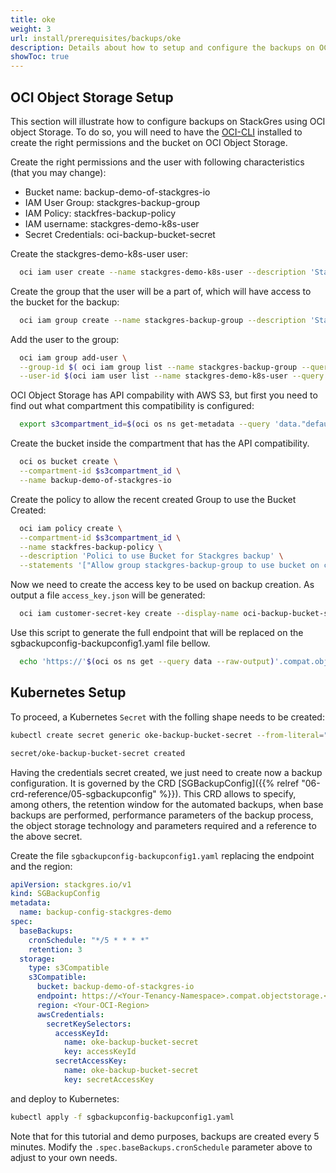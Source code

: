 ```yaml
---
title: oke
weight: 3
url: install/prerequisites/backups/oke
description: Details about how to setup and configure the backups on OCI Object Storage.
showToc: true
---
```


## OCI Object Storage Setup

This section will illustrate how to configure backups on StackGres using OCI object Storage.
To do so, you will need to have the [OCI-CLI](https://docs.oracle.com/en-us/iaas/Content/API/Concepts/cliconcepts.htm) installed to create the right permissions and the bucket on OCI Object Storage.

Create the right permissions and the user with following characteristics (that you may change):

* Bucket name: backup-demo-of-stackgres-io
* IAM User Group: stackgres-backup-group
* IAM Policy: stackfres-backup-policy
* IAM username: stackgres-demo-k8s-user
* Secret Credentials: oci-backup-bucket-secret

Create the stackgres-demo-k8s-user user:

```bash
  oci iam user create --name stackgres-demo-k8s-user --description 'Stackgres backup user'
```

Create the group that the user will be a part of, which will have access to the bucket for the backup:

```bash
  oci iam group create --name stackgres-backup-group --description 'Stackgres backup group'
```

Add the user to the group:

```bash
  oci iam group add-user \
  --group-id $( oci iam group list --name stackgres-backup-group --query data[0].id --raw-output) \
  --user-id $(oci iam user list --name stackgres-demo-k8s-user --query data[0].id --raw-output)
```

OCI Object Storage has API compability with AWS S3, but first you need to find out what compartment this compatibility is configured:

```bash
  export s3compartment_id=$(oci os ns get-metadata --query 'data."default-s3-compartment-id"' --raw-output)
```

Create the bucket inside the compartment that has the API compatibility.

```bash
  oci os bucket create \
  --compartment-id $s3compartment_id \
  --name backup-demo-of-stackgres-io
```

Create the policy to allow the recent created Group to use the Bucket Created:

```bash
  oci iam policy create \
  --compartment-id $s3compartment_id \
  --name stackfres-backup-policy \
  --description 'Polici to use Bucket for Stackgres backup' \
  --statements '["Allow group stackgres-backup-group to use bucket on compartment id '$s3compartment_id' where target.bucket.name = '/''backup-demo-of-stackgres-io'/''"]'
```

Now we need to create the access key to be used on backup creation. As output a file `access_key.json` will be generated:

```bash
  oci iam customer-secret-key create --display-name oci-backup-bucket-secret --user-id $(oci iam user list --name stackgres-demo-k8s-user --query data[0].id --raw-output) --raw-output | tee access_key.json
```

Use this script to generate the full endpoint that will be replaced on the sgbackupconfig-backupconfig1.yaml file bellow.

```bash
  echo 'https://'$(oci os ns get --query data --raw-output)'.compat.objectstorage.'$(oci iam region-subscription list | jq -r '.data[0]."region-name"')'.oraclecloud.com'
```

## Kubernetes Setup

To proceed, a Kubernetes `Secret` with the folling shape needs to be created:

```bash
kubectl create secret generic oke-backup-bucket-secret --from-literal="accessKeyId=<YOUR_ACCESS_KEY_HERE>"   --from-literal="secretAccessKey=<YOUR_SECRET_KEY_HERE>"

secret/oke-backup-bucket-secret created
```

Having the credentials secret created, we just need to create now a backup configuration. It is governed by the CRD
[SGBackupConfig]({{% relref "06-crd-reference/05-sgbackupconfig" %}}). This CRD allows to specify, among others, the
retention window for the automated backups, when base backups are performed, performance parameters of the backup
process, the object storage technology and parameters required and a reference to the above secret.

Create the file `sgbackupconfig-backupconfig1.yaml` replacing the endpoint and the region:

```yaml
apiVersion: stackgres.io/v1
kind: SGBackupConfig
metadata:
  name: backup-config-stackgres-demo
spec:
  baseBackups:
    cronSchedule: "*/5 * * * *"
    retention: 3
  storage:
    type: s3Compatible
    s3Compatible:
      bucket: backup-demo-of-stackgres-io
      endpoint: https://<Your-Tenancy-Namespace>.compat.objectstorage.<Your-OCI-Region>.oraclecloud.com
      region: <Your-OCI-Region>
      awsCredentials:
        secretKeySelectors:
          accessKeyId:
            name: oke-backup-bucket-secret
            key: accessKeyId
          secretAccessKey:
            name: oke-backup-bucket-secret
            key: secretAccessKey
```

and deploy to Kubernetes:

```bash
kubectl apply -f sgbackupconfig-backupconfig1.yaml
```

Note that for this tutorial and demo purposes, backups are created every 5 minutes. Modify the
`.spec.baseBackups.cronSchedule` parameter above to adjust to your own needs.
